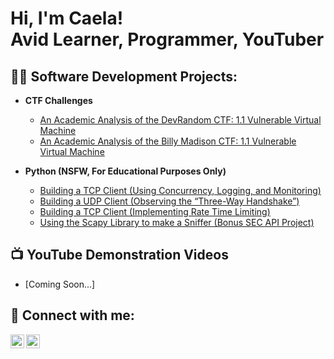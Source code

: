 <h1>Hi, I'm Caela! <br/><a href=""></a>Avid Learner</a>, <a href=""></a>Programmer</a>, <a href=""></a>YouTuber</a>

<h2>👨‍💻 Software Development Projects:</h2>

- <b>CTF Challenges</b>
  - [An Academic Analysis of the DevRandom CTF: 1.1 Vulnerable Virtual Machine]()
  - [An Academic Analysis of the Billy Madison CTF: 1.1 Vulnerable Virtual Machine]()

- <b>Python (NSFW, For Educational Purposes Only)</b>
  - [Building a TCP Client (Using Concurrency, Logging, and Monitoring)](https://github.com/CaelaMills/TCPClient)
  - [Building a UDP Client (Observing the “Three-Way Handshake”)](https://github.com/CaelaMills/UDPClient)
  - [Building a TCP Client (Implementing Rate Time Limiting)](https://github.com/CaelaMills/TCPServer)
  - [Using the Scapy Library to make a Sniffer (Bonus SEC API Project)](https://github.com/CaelaMills/ScapySniffer/blob/master/sniffer.py)


<h2>📺 YouTube Demonstration Videos</h2>

- [Coming Soon...]

<h2> 🤳 Connect with me:</h2>

[<img align="left" alt="JoshMadakor | YouTube" width="22px" src="https://cdn.jsdelivr.net/npm/simple-icons@v3/icons/youtube.svg" />][youtube]
[<img align="left" alt="JoshMadakor | LinkedIn" width="22px" src="https://cdn.jsdelivr.net/npm/simple-icons@v3/icons/linkedin.svg" />][linkedin]

[youtube]: https://www.youtube.com/@caelamills2581
[linkedin]: https://www.linkedin.com/in/caela-mills

<!--
**CaelaMills/CaelaMills** is a ✨ _special_ ✨ repository because its `README.md` (this file) appears on your GitHub profile.

Here are some ideas to get you started:

- 🔭 I’m currently working on ...
- 🌱 I’m currently learning ...
- 👯 I’m looking to collaborate on ...
- 🤔 I’m looking for help with ...
- 💬 Ask me about ...
- 📫 How to reach me: ...
- 😄 Pronouns: ...
- ⚡ Fun fact: ...
-->

